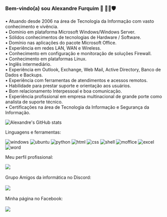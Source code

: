 ### Bem-vindo(a) sou Alexandre Furquim 👋 👨‍💻🛡️

• Atuando desde 2006 na área de Tecnologia da Informação com vasto conhecimento e vivência.<br>
• Domínio em plataforma Microsoft Windows/Windows Server.<br>
• Sólidos conhecimentos de tecnologias de Hardware / Software.<br>
• Domínio nas aplicações do pacote Microsoft Office.<br>
• Experiência em redes LAN, WAN e Wireless.<br>
• Conhecimento em configuração e monitoração de soluções Firewall.<br>
• Conhecimento em plataformas Linux.<br>
• Inglês intermediário.<br>
• Experiência em Outlook, Exchange, Web Mail, Active Directory, Banco de Dados e Backups.<br>
• Experiência com ferramentas de atendimentos e acessos remotos.<br>
• Habilidade para prestar suporte e orientação aos usuários.<br>
• Bom relacionamento Interpessoal e boa comunicação.<br>
• Experiência profissional em empresa multinacional de grande porte como analista de suporte técnico.<br>
• Certificações na área de Tecnologia da Informação e Segurança da Informação.<br>

![Alexandre's GitHub stats](https://github-readme-stats.vercel.app/api?username=alexandrefurquiminfo&show_icons=true&theme=dark)

Linguagens e ferramentas:<br>

![windows](https://img.shields.io/badge/Windows-0078D6?style=for-the-badge&logo=windows&logoColor=white)
![ubuntu](https://img.shields.io/badge/Ubuntu-E95420?style=for-the-badge&logo=ubuntu&logoColor=white)
![python](https://img.shields.io/badge/Python-3776AB?style=for-the-badge&logo=python&logoColor=white)
![html](https://img.shields.io/badge/HTML-239120?style=for-the-badge&logo=html5&logoColor=white)
![css](https://img.shields.io/badge/CSS-239120?&style=for-the-badge&logo=css3&logoColor=white)
![shell](https://img.shields.io/badge/Shell_Script-121011?style=for-the-badge&logo=gnu-bash&logoColor=white)
![moffice](https://img.shields.io/badge/Microsoft_Office-D83B01?style=for-the-badge&logo=microsoft-office&logoColor=white)
![excel](https://img.shields.io/badge/Microsoft_Excel-217346?style=for-the-badge&logo=microsoft-excel&logoColor=white)
![word](https://img.shields.io/badge/Microsoft_Word-2B579A?style=for-the-badge&logo=microsoft-word&logoColor=white)

 

Meu perfil profissional:
<div>
  <a href="https://linkedin.com/in/alefurquim">
         <img src="https://img.shields.io/badge/LinkedIn-0077B5?style=for-the-badge&logo=linkedin&logoColor=white">
    </div></a>
    <br>
Grupo Amigos da informática no Discord:<br>
<br>
    <div>
  <a href="https://discord.gg/T8jDHPHe3e">
         <img src="https://img.shields.io/badge/Discord-7289DA?style=for-the-badge&logo=discord&logoColor=white">
    </div></br>
              </a>
<div>
  Minha página no Facebook: <br>
  <br>
  <a href="https://facebook.com/alexandrefurquiminfo">
         <img src="https://img.shields.io/badge/Facebook-1877F2?style=for-the-badge&logo=facebook&logoColor=white">
    </div></a>
    <br>                       
                               


<!--
**alexandrefurquiminfo/alexandrefurquiminfo** is a ✨ _special_ ✨ repository because its `README.md` (this file) appears on your GitHub profile.

Here are some ideas to get you started:

- 🔭 I’m currently working on ...
- 🌱 I’m currently learning ...
- 👯 I’m looking to collaborate on ...
- 🤔 I’m looking for help with ...
- 💬 Ask me about ...
- 📫 How to reach me: ...
- 😄 Pronouns: ...
- ⚡ Fun fact: ...
-->
